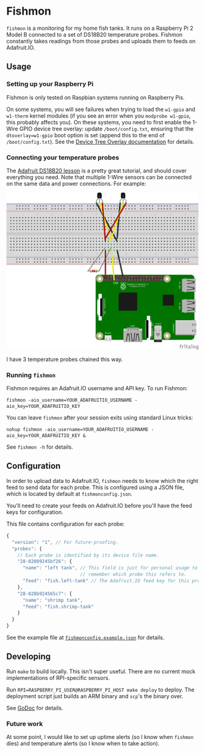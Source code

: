 # Fishmon

`fishmon` is a monitoring for my home fish tanks. It runs on a Raspberry Pi
2 Model B connected to a set of DS18B20 temperature probes. Fishmon constantly
takes readings from those probes and uploads them to feeds on Adafruit.IO.

## Usage

### Setting up your Raspberry Pi

Fishmon is only tested on Raspbian systems running on Raspberry Pis.

[Device Tree Overlay documentation]: https://www.raspberrypi.org/documentation/configuration/device-tree.md

On some systems, you will see failures when trying to load the `w1-gpio` and
`w1-therm` kernel modules (if you see an error when you `modprobe w1-gpio`, this
probably affects you). On these systems, you need to first enable the 1-Wire
GPIO device tree overlay: update `/boot/config.txt`, ensuring that the
`dtoverlay=w1-gpio` boot option is set (append this to the end of
`/boot/config.txt`). See the [Device Tree Overlay documentation] for details.

### Connecting your temperature probes

[Adafruit DS18B20 lesson]: https://learn.adafruit.com/adafruits-raspberry-pi-lesson-11-ds18b20-temperature-sensing/hardware

The [Adafruit DS18B20 lesson] is a pretty great tutorial, and should cover 
everything you need. Note that multiple 1-Wire sensors can be connected on the
same data and power connections. For example:

![DS18B20 breadboard](./docs/breadboard.png)

I have 3 temperature probes chained this way.

### Running `fishmon`

Fishmon requires an Adafruit.IO username and API key. To run Fishmon:

```
fishmon -aio_username=YOUR_ADAFRUITIO_USERNAME -aio_key=YOUR_ADAFRUITIO_KEY
```

You can leave `fishmon` after your session exits using standard Linux tricks:

```
nohup fishmon -aio_username=YOUR_ADAFRUITIO_USERNAME -aio_key=YOUR_ADAFRUITIO_KEY &
```

See `fishmon -h` for details.

## Configuration

In order to upload data to Adafruit.IO, `fishmon` needs to know which the right
feed to send data for each probe. This is configured using a JSON file, which
is located by default at `fishmonconfig.json`.

You'll need to create your feeds on Adafruit.IO before you'll have the feed keys
for configuration.

This file contains configuration for each probe:

```js
{
  "version": "1", // For future-proofing.
  "probes": {
    // Each probe is identified by its device file name.
    "28-02089245bf26": {
      "name": "left tank", // This field is just for personal usage to help you
                           // remember which probe this refers to.
      "feed": "fish.left-tank" // The Adafruit.IO feed key for this probe.
    },
    "28-020b924565c7": {
      "name": "shrimp tank",
      "feed": "fish.shrimp-tank"
    }
  }
}

```

See the example file at [`fishmonconfig.example.json`](./fishmonconfig.example.json) for details.

## Developing

Run `make` to build locally. This isn't super useful. There are no current mock
implementations of RPI-specific sensors.

Run `RPI=RASPBERRY_PI_USER@RASPBERRY_PI_HOST make deploy` to deploy. The
deployment script just builds an ARM binary and `scp`'s the binary over.

See [GoDoc](https://godoc.org/github.com/liftM/fishmon) for details.

### Future work

At some point, I would like to set up uptime alerts (so I know when `fishmon`
dies) and temperature alerts (so I know when to take action).
